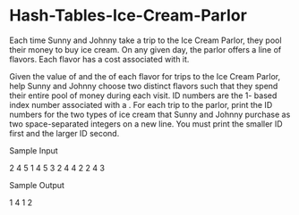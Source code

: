 # Hash-Tables-Ice-Cream-Parlor

Each time Sunny and Johnny take a trip to the Ice Cream Parlor, they pool their money to buy ice cream. On any given day, the parlor offers a line of flavors. Each flavor has a cost associated with it.

Given the value of  and the  of each flavor for  trips to the Ice Cream Parlor, help Sunny and Johnny choose two distinct flavors such that they spend their entire pool of money during each visit. ID numbers are the 1- based index number associated with a . For each trip to the parlor, print the ID numbers for the two types of ice cream that Sunny and Johnny purchase as two space-separated integers on a new line. You must print the smaller ID first and the larger ID second.


Sample Input

2
4
5
1 4 5 3 2
4
4
2 2 4 3


Sample Output

1 4
1 2
